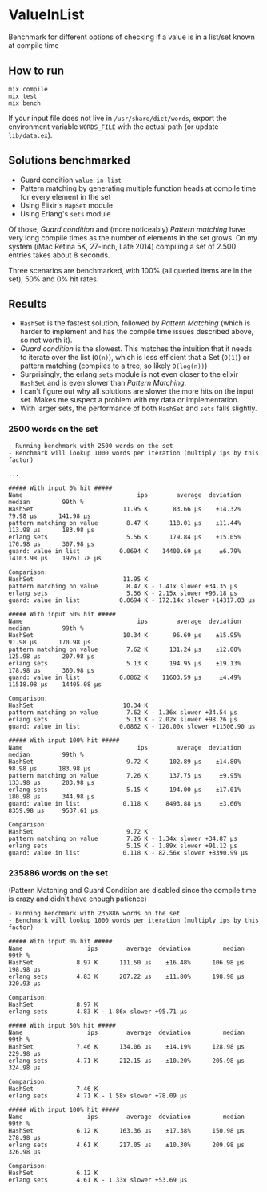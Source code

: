 # ValueInList

Benchmark for different options of checking if a value is in a list/set known at compile time

## How to run

```
mix compile
mix test
mix bench
```

If your input file does not live in `/usr/share/dict/words`, export the environment variable `WORDS_FILE` with the actual path (or update `lib/data.ex`).

## Solutions benchmarked

- Guard condition `value in list`
- Pattern matching by generating multiple function heads at compile time for every element in the set
- Using Elixir's `MapSet` module
- Using Erlang's `sets` module

Of those, _Guard condition_ and (more noticeably) _Pattern matching_ have very long compile times as the number of elements in the set grows. On my system (iMac Retina 5K, 27-inch, Late 2014) compiling a set of 2.500 entries takes about 8 seconds.

Three scenarios are benchmarked, with 100% (all queried items are in the set), 50% and 0% hit rates.

## Results

- `HashSet` is the fastest solution, followed by _Pattern Matching_ (which is harder to implement and has the compile time issues described above, so not worth it).
- _Guard condition_ is the slowest. This matches the intuition that it needs to iterate over the list (`O(n)`), which is less efficient that a Set (`O(1)`) or pattern matching (compiles to a tree, so likely `O(log(n))`)
- Surprisingly, the erlang `sets` module is not even closer to the elixir `HashSet` and is even slower than _Pattern Matching_.
- I can't figure out why all solutions are slower the more hits on the input set. Makes me suspect a problem with my data or implementation.
- With larger sets, the performance of both `HashSet` and `sets` falls slightly.

### 2500 words on the set
```
- Running benchmark with 2500 words on the set
- Benchmark will lookup 1000 words per iteration (multiply ips by this factor)

...

##### With input 0% hit #####
Name                                ips        average  deviation         median         99th %
HashSet                         11.95 K       83.66 μs    ±14.32%       79.98 μs      141.98 μs
pattern matching on value        8.47 K      118.01 μs    ±11.44%      113.98 μs      183.98 μs
erlang sets                      5.56 K      179.84 μs    ±15.05%      170.98 μs      307.98 μs
guard: value in list           0.0694 K    14400.69 μs     ±6.79%    14103.98 μs    19261.78 μs

Comparison:
HashSet                         11.95 K
pattern matching on value        8.47 K - 1.41x slower +34.35 μs
erlang sets                      5.56 K - 2.15x slower +96.18 μs
guard: value in list           0.0694 K - 172.14x slower +14317.03 μs

##### With input 50% hit #####
Name                                ips        average  deviation         median         99th %
HashSet                         10.34 K       96.69 μs    ±15.95%       91.98 μs      170.98 μs
pattern matching on value        7.62 K      131.24 μs    ±12.00%      125.98 μs      207.98 μs
erlang sets                      5.13 K      194.95 μs    ±19.13%      178.98 μs      360.98 μs
guard: value in list           0.0862 K    11603.59 μs     ±4.49%    11518.98 μs    14405.08 μs

Comparison:
HashSet                         10.34 K
pattern matching on value        7.62 K - 1.36x slower +34.54 μs
erlang sets                      5.13 K - 2.02x slower +98.26 μs
guard: value in list           0.0862 K - 120.00x slower +11506.90 μs

##### With input 100% hit #####
Name                                ips        average  deviation         median         99th %
HashSet                          9.72 K      102.89 μs    ±14.80%       98.98 μs      183.98 μs
pattern matching on value        7.26 K      137.75 μs     ±9.95%      133.98 μs      203.98 μs
erlang sets                      5.15 K      194.00 μs    ±17.01%      180.98 μs      344.98 μs
guard: value in list            0.118 K     8493.88 μs     ±3.66%     8359.98 μs     9537.61 μs

Comparison:
HashSet                          9.72 K
pattern matching on value        7.26 K - 1.34x slower +34.87 μs
erlang sets                      5.15 K - 1.89x slower +91.12 μs
guard: value in list            0.118 K - 82.56x slower +8390.99 μs
```

### 235886 words on the set

(Pattern Matching and Guard Condition are disabled since the compile time is crazy and didn't have enough patience)

```
- Running benchmark with 235886 words on the set
- Benchmark will lookup 1000 words per iteration (multiply ips by this factor)

##### With input 0% hit #####
Name                  ips        average  deviation         median         99th %
HashSet            8.97 K      111.50 μs    ±16.48%      106.98 μs      198.98 μs
erlang sets        4.83 K      207.22 μs    ±11.80%      198.98 μs      320.93 μs

Comparison:
HashSet            8.97 K
erlang sets        4.83 K - 1.86x slower +95.71 μs

##### With input 50% hit #####
Name                  ips        average  deviation         median         99th %
HashSet            7.46 K      134.06 μs    ±14.19%      128.98 μs      229.98 μs
erlang sets        4.71 K      212.15 μs    ±10.20%      205.98 μs      324.98 μs

Comparison:
HashSet            7.46 K
erlang sets        4.71 K - 1.58x slower +78.09 μs

##### With input 100% hit #####
Name                  ips        average  deviation         median         99th %
HashSet            6.12 K      163.36 μs    ±17.38%      150.98 μs      278.98 μs
erlang sets        4.61 K      217.05 μs    ±10.30%      209.98 μs      326.98 μs

Comparison:
HashSet            6.12 K
erlang sets        4.61 K - 1.33x slower +53.69 μs

```

